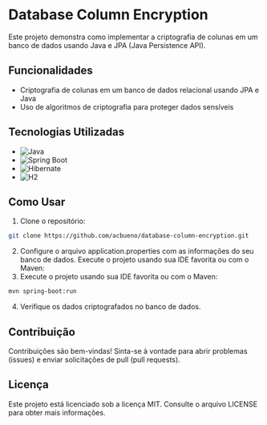 # Database Column Encryption

Este projeto demonstra como implementar a criptografia de colunas em um banco de dados usando Java e JPA (Java Persistence API).

## Funcionalidades

- Criptografia de colunas em um banco de dados relacional usando JPA e Java
- Uso de algoritmos de criptografia para proteger dados sensíveis

## Tecnologias Utilizadas

- ![Java](https://img.shields.io/badge/Java-11-blue)
- ![Spring Boot](https://img.shields.io/badge/Spring%20Boot-2.5.4-green)
- ![Hibernate](https://img.shields.io/badge/Hibernate-5.5.6-yellow)
- ![H2](https://img.shields.io/badge/H2-1.0.1.-blue)

## Como Usar

1. Clone o repositório:

```sh
git clone https://github.com/acbueno/database-column-encryption.git
```
2. Configure o arquivo application.properties com as informações do seu banco de dados.
Execute o projeto usando sua IDE favorita ou com o Maven:
3. Execute o projeto usando sua IDE favorita ou com o Maven:
```sh
mvn spring-boot:run
```
4. Verifique os dados criptografados no banco de dados.

## Contribuição
Contribuições são bem-vindas! Sinta-se à vontade para abrir problemas (issues) e enviar solicitações de pull (pull requests).

## Licença
Este projeto está licenciado sob a licença MIT. Consulte o arquivo LICENSE para obter mais informações.

